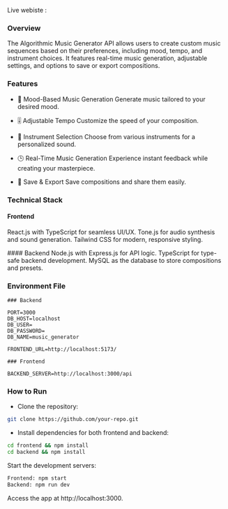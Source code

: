 Live webiste :

### Overview

The Algorithmic Music Generator API allows users to create custom music sequences based on their preferences, including mood, tempo, and instrument choices. It features real-time music generation, adjustable settings, and options to save or export compositions.

### Features

- 🎵 Mood-Based Music Generation
  Generate music tailored to your desired mood.

- 🎚 Adjustable Tempo
  Customize the speed of your composition.

- 🎸 Instrument Selection
  Choose from various instruments for a personalized sound.

- 🕒 Real-Time Music Generation
  Experience instant feedback while creating your masterpiece.

- 💾 Save & Export
  Save compositions and share them easily.

### Technical Stack

#### Frontend

React.js with TypeScript for seamless UI/UX.
Tone.js for audio synthesis and sound generation.
Tailwind CSS for modern, responsive styling.

#### Backend
Node.js with Express.js for API logic.
TypeScript for type-safe backend development.
MySQL as the database to store compositions and presets.

### Environment File

```http
### Backend

PORT=3000
DB_HOST=localhost
DB_USER=
DB_PASSWORD=
DB_NAME=music_generator

FRONTEND_URL=http://localhost:5173/

### Frontend

BACKEND_SERVER=http://localhost:3000/api
```

### How to Run

- Clone the repository:

```bash
git clone https://github.com/your-repo.git
```

- Install dependencies for both frontend and backend:

```bash
cd frontend && npm install
cd backend && npm install
```

Start the development servers:

```bash
Frontend: npm start
Backend: npm run dev
```

Access the app at http://localhost:3000.
